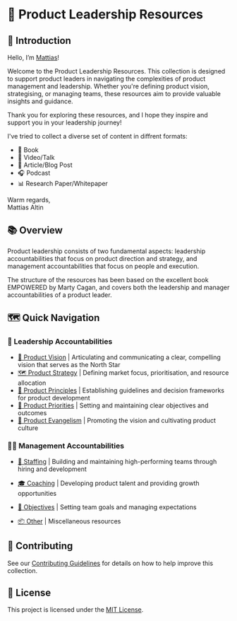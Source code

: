 # 🌟 Product Leadership Resources

## 👋 Introduction

Hello, I’m [Mattias](https://www.linkedin.com/in/mattiasaltin/)\!

Welcome to the Product Leadership Resources. This collection is designed to support product leaders in navigating the complexities of product management and leadership. Whether you're defining product vision, strategising, or managing teams, these resources aim to provide valuable insights and guidance.

Thank you for exploring these resources, and I hope they inspire and support you in your leadership journey!

I've tried to collect a diverse set of content in diffrent formats:

- 📘 Book  
- 🎥 Video/Talk  
- 📄 Article/Blog Post  
- 🎧 Podcast  
- 📊 Research Paper/Whitepaper

Warm regards,  
Mattias Altin  

## 📚 Overview

Product leadership consists of two fundamental aspects: leadership accountabilities that focus on product direction and strategy, and management accountabilities that focus on people and execution.

The structure of the resources has been based on the excellent book EMPOWERED by Marty Cagan, and covers both the leadership and manager accountabilities of a product leader.

## 🗺️ Quick Navigation

### 🗼 Leadership Accountabilities

- [🌟 Product Vision](product-vision.md) | Articulating and communicating a clear, compelling vision that serves as the North Star
- [🗺️ Product Strategy](product-strategy.md) | Defining market focus, prioritisation, and resource allocation
- [🧭 Product Principles](product-principles.md) | Establishing guidelines and decision frameworks for product development
- [🔢 Product Priorities](product-priorities.md) | Setting and maintaining clear objectives and outcomes
- [📣 Product Evangelism](product-evangelism.md) | Promoting the vision and cultivating product culture

### 🧑‍🏫 Management Accountabilities

- [🧠 Staffing](staffing.md) | Building and maintaining high-performing teams through hiring and development
- [🎓 Coaching](coaching.md) |  Developing product talent and providing growth opportunities
- [🎯 Objectives](objectives.md) | Setting team goals and managing expectations

- [📦 Other](product-other.md) | Miscellaneous resources

## 🤝 Contributing

See our [Contributing Guidelines](CONTRIBUTING.md) for details on how to help improve this collection.

## 📝 License

This project is licensed under the [MIT License](../LICENSE).
